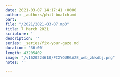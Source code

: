 ```yaml
---
date: 2021-03-07 14:17:41 +0000
author: _authors/phil-boalch.md
part: 
file: "/2021/2021-03-07.mp3"
title: 7 March 2021
scripture: ''
description: ''
series: _series/fix-your-gaze.md
duration: '36:00'
length: 43205402
image: "/v1620224610/FIXYOURGAZE_web_zkkdbj.png"
notes: ''

---
```

